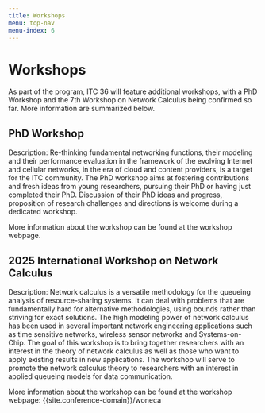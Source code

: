 ```yaml
---
title: Workshops
menu: top-nav
menu-index: 6
---
```

# Workshops

As part of the program, ITC 36 will feature additional workshops, with a PhD Workshop and the 7th Workshop on Network Calculus being confirmed so far. More information are summarized below.

## PhD Workshop

Description: Re-thinking fundamental networking functions, their modeling 
and their performance evaluation in the framework of the evolving Internet 
and cellular networks, in the era of cloud and content providers, is a 
target for the ITC community. The PhD workshop aims at fostering 
contributions and fresh ideas from young researchers, pursuing their PhD 
or having just completed their PhD. Discussion of their PhD ideas and 
progress, proposition of research challenges and directions is welcome 
during a dedicated workshop.

More information about the workshop can be found at the workshop webpage.


## 2025 International Workshop on Network Calculus

Description: Network calculus is a versatile methodology for the queueing analysis of resource-sharing systems. It can deal with problems that are fundamentally hard for alternative methodologies, using bounds rather than striving for exact solutions. The high modeling power of network calculus has been used in several important network engineering applications such as time sensitive networks, wireless sensor networks and Systems-on-Chip.
The goal of this workshop is to bring together researchers with an interest in the theory of network calculus as well as those who want to apply existing results in new applications. The workshop will serve to promote the network calculus theory to researchers with an interest in applied queueing models for data communication.

More information about the workshop can be found at the workshop webpage: {{site.conference-domain}}/woneca








